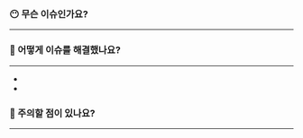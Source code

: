<!-- pr 이름은 '[컨벤션] 기능이름' 으로 이슈와 통일해주세요. 이슈와 마찬가지로 라벨로 담장자를  표시해 주세요. ex. [Feat] searchPublicCourse -->

### 😶 무슨 이슈인가요?

---

<!-- 해당 pr과 연결된 이슈를 닫아주세요. closes #이슈넘버 -->

### 🤔 어떻게 이슈를 해결했나요?

---

- <!-- 실제로 해결한 로직을 써주세요, 이슈에 쓴 로직과 달라도, 또는 같아도 좋습니다. -->
-

### 🤯 주의할 점이 있나요?

---

<!-- 수정/추가한 내용중 주의깊게 봐야하는 부분이 있다면, 스크린샷으로 해당 부분을 자세히 설명해주세요. 그리고 왜 그렇게 변경했는지도 써주세요  -->
